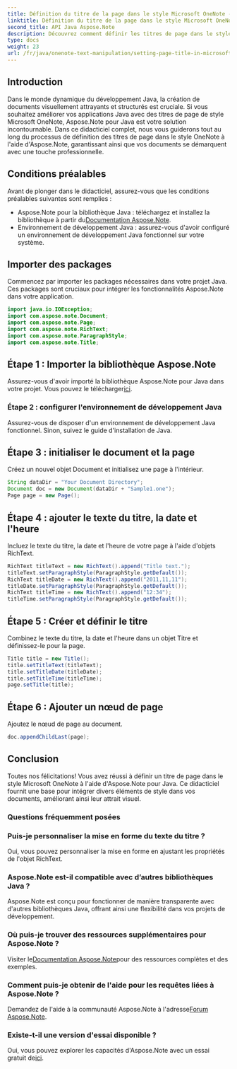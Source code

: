 ```yaml
---
title: Définition du titre de la page dans le style Microsoft OneNote - Aspose.Note
linktitle: Définition du titre de la page dans le style Microsoft OneNote - Aspose.Note
second_title: API Java Aspose.Note
description: Découvrez comment définir les titres de page dans le style Microsoft OneNote à l'aide d'Aspose.Note pour Java. Améliorez vos documents Java avec un formatage professionnel.
type: docs
weight: 23
url: /fr/java/onenote-text-manipulation/setting-page-title-in-microsoft-onenote-style/
---
```

## Introduction
Dans le monde dynamique du développement Java, la création de documents visuellement attrayants et structurés est cruciale. Si vous souhaitez améliorer vos applications Java avec des titres de page de style Microsoft OneNote, Aspose.Note pour Java est votre solution incontournable. Dans ce didacticiel complet, nous vous guiderons tout au long du processus de définition des titres de page dans le style OneNote à l'aide d'Aspose.Note, garantissant ainsi que vos documents se démarquent avec une touche professionnelle.
## Conditions préalables
Avant de plonger dans le didacticiel, assurez-vous que les conditions préalables suivantes sont remplies :
-  Aspose.Note pour la bibliothèque Java : téléchargez et installez la bibliothèque à partir du[Documentation Aspose.Note](https://reference.aspose.com/note/java/).
- Environnement de développement Java : assurez-vous d'avoir configuré un environnement de développement Java fonctionnel sur votre système.
## Importer des packages
Commencez par importer les packages nécessaires dans votre projet Java. Ces packages sont cruciaux pour intégrer les fonctionnalités Aspose.Note dans votre application.
```java
import java.io.IOException;
import com.aspose.note.Document;
import com.aspose.note.Page;
import com.aspose.note.RichText;
import com.aspose.note.ParagraphStyle;
import com.aspose.note.Title;
```
## Étape 1 : Importer la bibliothèque Aspose.Note
 Assurez-vous d'avoir importé la bibliothèque Aspose.Note pour Java dans votre projet. Vous pouvez le télécharger[ici](https://releases.aspose.com/note/java/).
### Étape 2 : configurer l'environnement de développement Java
Assurez-vous de disposer d'un environnement de développement Java fonctionnel. Sinon, suivez le guide d'installation de Java.
## Étape 3 : initialiser le document et la page
Créez un nouvel objet Document et initialisez une page à l'intérieur.
```java
String dataDir = "Your Document Directory";
Document doc = new Document(dataDir + "Sample1.one");
Page page = new Page();
```
## Étape 4 : ajouter le texte du titre, la date et l'heure
Incluez le texte du titre, la date et l'heure de votre page à l'aide d'objets RichText.
```java
RichText titleText = new RichText().append("Title text.");
titleText.setParagraphStyle(ParagraphStyle.getDefault());
RichText titleDate = new RichText().append("2011,11,11");
titleDate.setParagraphStyle(ParagraphStyle.getDefault());
RichText titleTime = new RichText().append("12:34");
titleTime.setParagraphStyle(ParagraphStyle.getDefault());
```
## Étape 5 : Créer et définir le titre
Combinez le texte du titre, la date et l'heure dans un objet Titre et définissez-le pour la page.
```java
Title title = new Title();
title.setTitleText(titleText);
title.setTitleDate(titleDate);
title.setTitleTime(titleTime);
page.setTitle(title);
```
## Étape 6 : Ajouter un nœud de page
Ajoutez le nœud de page au document.
```java
doc.appendChildLast(page);
```

## Conclusion
Toutes nos félicitations! Vous avez réussi à définir un titre de page dans le style Microsoft OneNote à l'aide d'Aspose.Note pour Java. Ce didacticiel fournit une base pour intégrer divers éléments de style dans vos documents, améliorant ainsi leur attrait visuel.
### Questions fréquemment posées
### Puis-je personnaliser la mise en forme du texte du titre ?
Oui, vous pouvez personnaliser la mise en forme en ajustant les propriétés de l'objet RichText.
### Aspose.Note est-il compatible avec d’autres bibliothèques Java ?
Aspose.Note est conçu pour fonctionner de manière transparente avec d'autres bibliothèques Java, offrant ainsi une flexibilité dans vos projets de développement.
### Où puis-je trouver des ressources supplémentaires pour Aspose.Note ?
 Visiter le[Documentation Aspose.Note](https://reference.aspose.com/note/java/)pour des ressources complètes et des exemples.
### Comment puis-je obtenir de l'aide pour les requêtes liées à Aspose.Note ?
 Demandez de l'aide à la communauté Aspose.Note à l'adresse[Forum Aspose.Note](https://forum.aspose.com/c/note/28).
### Existe-t-il une version d'essai disponible ?
 Oui, vous pouvez explorer les capacités d'Aspose.Note avec un essai gratuit de[ici](https://releases.aspose.com/).